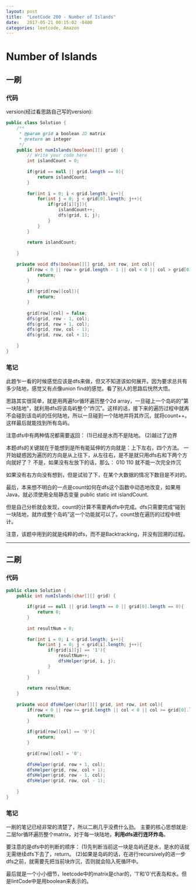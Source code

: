 ```yaml
---
layout: post
title:  "LeetCode 200 - Number of Islands"
date:   2017-05-21 00:15:02 -0400
categories: leetcode, Amazon
---
```


# Number of Islands

## 一刷

### 代码

version(经过看思路自己写的version):
```java
public class Solution {
    /**
     * @param grid a boolean 2D matrix
     * @return an integer
     */
    public int numIslands(boolean[][] grid) {
        // Write your code here
        int islandCount = 0;
        
        if(grid == null || grid.length == 0){
            return islandCount;
        }
        
        for(int i = 0; i < grid.length; i++){
            for(int j = 0; j < grid[0].length; j++){
                if(grid[i][j]){
                    islandCount++;
                    dfs(grid, i, j);
                }
            }
        }
        
        return islandCount;
        
    }
    
    private void dfs(boolean[][] grid, int row, int col){
        if(row < 0 || row > grid.length - 1 || col < 0 || col > grid[0].length - 1){
            return;
        }
        
        if(!grid[row][col]){
            return;
        }
        
        grid[row][col] = false;
        dfs(grid, row - 1, col);
        dfs(grid, row + 1, col);
        dfs(grid, row, col - 1);
        dfs(grid, row, col + 1);
        
    }
}
```

### 笔记

此题乍一看的时候感觉应该是dfs来做，但又不知道该如何展开。因为要求总共有多少陆地，感觉又有点像union find的感觉。看了别人的思路后恍然大悟。

思路其实很简单，就是用两遍for循环遍历整个2d array，一旦碰上一个岛屿的"第一块陆地"，就利用dfs将该岛屿整个“炸沉”。这样的话，接下来的遍历过程中就再不会碰到该岛屿的任何陆地，所以一旦碰到一个陆地并将其炸沉，就将count++。这样最后就能找到所有岛屿。

注意dfs中有两种情况都需要返回：
(1)已经是水而不是陆地。
(2)越过了边界

本题dfs的关键就在于能想到是所有能延伸的方向就是：上下左右，四个方法。
一开始疑惑因为遍历的方向是从上往下，从左往右，是不是就只用dfs右和下两个方向就好了？
不是，如果没有左放下的话，那么：
010
110
就不能一次完全炸沉

如果没有右方向没有想到，但是试验了下，在某个大数据的情况下数目是不对的。

最后，本来想不明白的一点是count如何在dfs这个函数中动态地改变，如果用Java，就必须使用全局静态变量
public static int islandCount.

但是自己分析就会发现，count的计算不需要再dfs中完成。dfs只需要完成“碰到一块陆地，就炸成整个岛屿”这一个功能就可以了。count放在遍历的过程中统计。

注意，该题中用到的就是纯粹的dfs，而不是Backtracking，并没有回溯的过程。

---

## 二刷

### 代码

```java
public class Solution {
    public int numIslands(char[][] grid) {
        
        if(grid == null || grid.length == 0 || grid[0].length == 0){
            return 0;
        }
        
        int resultNum = 0;
        
        for(int i = 0; i < grid.length; i++){
            for(int j = 0; j < grid[i].length; j++){
                if(grid[i][j] == '1'){
                    resultNum++;
                    dfsHelper(grid, i, j);
                }
            }
        }
        
        return resultNum;
    }
    
    private void dfsHelper(char[][] grid, int row, int col){
        if(row < 0 || row >= grid.length || col < 0 || col >= grid[0].length){
            return;
        }
        
        if(grid[row][col] == '0'){
            return;
        }
        
        grid[row][col] = '0';
        
        dfsHelper(grid, row + 1, col);
        dfsHelper(grid, row, col + 1);
        dfsHelper(grid, row - 1, col);
        dfsHelper(grid, row, col - 1);
        
    }
}
```


### 笔记
一刷的笔记已经非常的清楚了，所以二刷几乎没费什么劲。
主要的核心思想就是:二层for循环遍历整个matrix，对于每一块陆地，**利用dfs进行连环炸岛**。

要注意的是dfs中的判断的顺序：
(1)先判断当前这一块是岛屿还是水，是水的话就无需继续dfs下去了，return。
(2)如果是岛屿的话，在进行recursively的进一步dfs之前，就需要先把当前块炸沉，否则就会陷入死循环中。

最后就是一个小小细节，leetcode中的matrix是char的，'1'和'0'代表岛和水。但是lintCode中是用boolean来表示的。